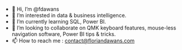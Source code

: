 - 👋 Hi, I’m @fdawans
- 👀 I’m interested in data & business intelligence.
- 🌱 I’m currently learning SQL, Power BI.
- 💞️ I’m looking to collaborate on QMK keyboard features, mouse-less navigation software, Power BI tips & tricks.
- 📫 How to reach me : contact@floriandawans.com

<!---
fdawans/fdawans is a ✨ special ✨ repository because its `README.md` (this file) appears on your GitHub profile.
You can click the Preview link to take a look at your changes.
--->
